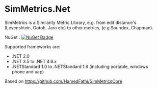 # SimMetrics.Net
SimMetrics is a Similarity Metric Library, e.g. from edit distance's (Levenshtein, Gotoh, Jaro etc) to other metrics, (e.g Soundex, Chapman).

NuGet : [![NuGet Badge](https://buildstats.info/nuget/SimMetrics.Net)](https://www.nuget.org/packages/SimMetrics.Net)

Supported frameworks are:

- .NET 2.0
- .NET 3.5 to .NET 4.6.x
- .NETStandard 1.0 to .NETStandard 1.6 (including portable, windows phone and uap)


Based on https://github.com/HamedFathi/SimMetricsCore
